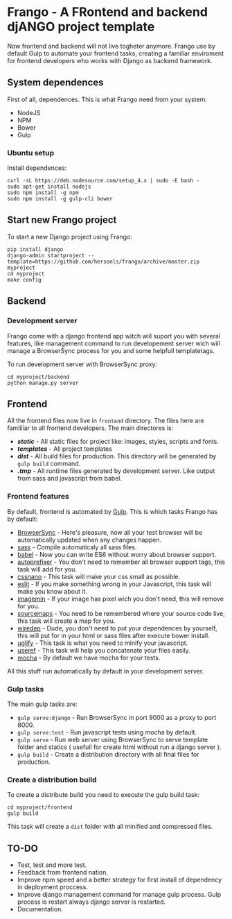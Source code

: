 Frango - A FRontend and backend djANGO project template
=======================================================

Now frontend and backend will not live togheter anymore. Frango use by
default Gulp to automate your frontend tasks, creating a familiar enviroment 
for frontend developers who works with Django as backend framework.

System dependences
------------------

First of all, dependences. This is what Frango need from your system:

- NodeJS
- NPM
- Bower
- Gulp 

### Ubuntu setup

Install dependences:

```
curl -sL https://deb.nodesource.com/setup_4.x | sudo -E bash -
sudo apt-get install nodejs
sudo npm install -g npm 
sudo npm install -g gulp-cli bower
```

Start new Frango project
------------------------

To start a new Django project using Frango:

```
pip install django
django-admin startproject --template=https://github.com/hersonls/frango/archive/master.zip myproject
cd myproject
make config
```

Backend
-------

### Development server

Frango come with a django frontend app witch will suport you
with several features, like management command to run developement server
wich will manage a BrowserSync process for you and some helpfull 
templatetags.

To run development server with BrowserSync proxy:

```
cd myproject/backend
python manage.py server
```

Frontend
--------

All the frontend files now live in ```frontend``` directory. The files here are
famliliar to all frontend developers. The main directores is:

- ***static*** - All static files for project like: images, styles, scripts and fonts.
- ***templates*** - All project templates
- ***dist*** - All build files for production. This directory will be generated by ```gulp build``` command.
- ***.tmp*** - All runtime files generated by development server. Like output from sass and javascript from babel.

### Frontend features

By default, frontend is automated by [Gulp](http://gulpjs.com/). This is which tasks Frango has by default:

- [BrowserSync]() - Here's pleasure, now all your test browser will be automatically updated when any changes happen.
- [sass](https://www.npmjs.com/package/gulp-sass) - Compile automaticaly all sass files.
- [babel](https://www.npmjs.com/package/gulp-babel) - Now you can write ES6 without worry about browser support.
- [autoprefixer](https://www.npmjs.com/package/gulp-autoprefixer) - You don't need to remember all browser support tags, this task will add for you.
- [cssnano](https://www.npmjs.com/package/cssnano) - This task will make your css small as possible.
- [eslit](https://www.npmjs.com/package/gulp-eslint) - If you make something wrong in your Javascript, this task will make you know about it.
- [imagemin](https://www.npmjs.com/package/gulp-imagemin) - If your image has pixel wich you don't need, this will remove for you.
- [sourcemaps](https://www.npmjs.com/package/gulp-sourcemaps) - You need to be remembered where your source code live, this task will create a map for you.
- [wiredep](https://www.npmjs.com/package/gulp-wiredep) - Dude, you don't need to put your dependences by yourself, this will put for in your html or sass files after execute bower install. 
- [uglify](https://www.npmjs.com/package/gulp-uglify) - This task is what you need to minify your javascript. 
- [useref](https://www.npmjs.com/package/gulp-useref) - This task will help you concatenate your files easily. 
- [mocha](https://mochajs.org/) - By default we have mocha for your tests.

All this stuff run automatically by default in your development server.

### Gulp tasks

The main gulp tasks are:

- ```gulp serve:django``` - Run BrowserSync in port 9000 as a proxy to port 8000.
- ```gulp serve:test``` - Run javascript tests using mocha by default.
- ```gulp serve``` - Run web server using BrowserSync to serve template folder and statics ( usefull for create html without run a django server ).
- ```gulp build``` - Create a distribution directory with all final files for production. 

### Create a distribution build

To create a distribute build you need to execute the gulp build task:

```
cd myproject/frontend
gulp build
```

This task will create a ```dist``` folder with all minified and compressed files.

TO-DO
-----

- Test, test and more test.
- Feedback from frontend nation.
- Improve npm speed and a better strategy for first install of dependency in deployment proccess.
- Improve django management command for manage gulp process. Gulp process is restart always django
  server is restarted.
- Documentation.
